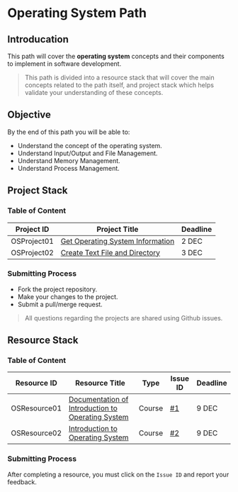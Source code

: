 # Operating System Path

## Introducation

This path will cover the **operating system** concepts and their components to implement in software development.

> This path is divided into a resource stack that will cover the main concepts related to the path itself,
> and project stack which helps validate your understanding of these concepts.

## Objective

By the end of this path you will be able to:

* Understand the concept of the operating system.
* Understand Input/Output and File Management.
* Understand Memory Management.
* Understand Process Management.

## Project Stack

### Table of Content


| Project ID  | Project Title | Deadline   |
| ----------- | --------------------------- | ---------- |
| OSProject01 | [Get Operating System Information](https://github.com/SAFCSP-Team/OS-Info) | 2 DEC |
| OSProject02 | [Create Text File and Directory](https://github.com/SAFCSP-Team/get-file-info)             | 3 DEC |

### Submitting Process

* Fork the project repository.
* Make your changes to the project.
* Submit a pull/merge request.

> All questions regarding the projects are shared using Github issues.

## Resource Stack

### Table of Content

| Resource ID  | Resource Title  | Type   | Issue ID| Deadline  |
| ------------ | --------------------------- | ------ | ------------ | --------- |
| OSResource01 | [Documentation of Introduction to Operating System](https://batch.libretexts.org/print/url=https://eng.libretexts.org/Courses/Delta_College/Introduction_to_Operating_Systems/02%3A_The_Basics_-_An_Overview/2.01%3A_Introduction_to_Operating_Systems.pdf) | Course | [#1](https://github.com/malekcoders/operating-system/issues/1) | 9 DEC |
| OSResource02 | [Introduction to Operating System](https://github.com/malekcoders/operating-system/issues/2) | Course | [#2](https://www.youtube.com/watch?v=dOiA2nNJpc0&list=LL&index=2) | 9 DEC |

### Submitting Process

After completing a resource, you must click on the `Issue ID` and report your feedback.
